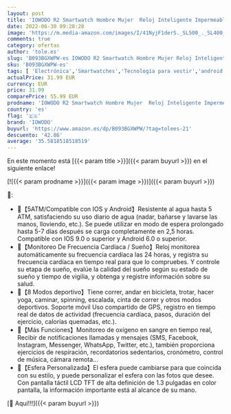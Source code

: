 ```yaml
---
layout: post
title: 'IOWODO R2 Smartwatch Hombre Mujer  Reloj Inteligente Impermeable 5ATM con Notificación de Mensajes Esfera Personalizada Pulsometro Podómetro Sueño Pulsera Actividad Inteligente para iOS Android'
date: 2022-06-30 09:28:28
image: 'https://m.media-amazon.com/images/I/41NyjF1derS._SL500_._SL400_.jpg'
comments: true
category: ofertas
author: 'tole.es'
slug: 'B093BGXWPW-es IOWODO R2 Smartwatch Hombre Mujer Reloj Inteligente...'
sku: 'B093BGXWPW-es'
tags: [ 'Electrónica','Smartwatches','Tecnología para vestir','android','iowodo','🇪🇸', ]
actualPrice: 31.99 EUR
currency: EUR
price: 31.99
comparePrice: 55.99 EUR
prodname: 'IOWODO R2 Smartwatch Hombre Mujer  Reloj Inteligente Impermeable 5ATM con Notificación de Mensajes Esfera Personalizada Pulsometro Podómetro Sueño Pulsera Actividad Inteligente para iOS Android'
country: 'es'
flag: '🇪🇸'
brand: 'IOWODO'
buyurl: 'https://www.amazon.es/dp/B093BGXWPW/?tag=tolees-21'
descuento: '42.86'
average: '35.5818518518519'
---
```


En este momento está [{{< param title >}}]({{< param buyurl >}}) en el siguiente enlace!

[![{{< param prodname >}}]({{< param image >}})]({{< param buyurl >}})

🔎:

- 🚩【5ATM/Compatible con IOS y Android】Resistente al agua hasta 5 ATM, satisfaciendo su uso diario de agua (nadar, bañarse y lavarse las manos, lloviendo, etc.). Se puede utilizar en modo de espera prolongado hasta 5-7 días después se carga completamente en 2,5 horas. Compatible con IOS 9.0 o superior y Android 6.0 o superior.
- 🚩【Monitoreo De Frecuencia Cardíaca / Sueño】Reloj monitorea automáticamente su frecuencia cardíaca las 24 horas, y registra su frecuencia cardíaca en tiempo real para que lo compruebes. Y controle su etapa de sueño, evalúe la calidad del sueño según su estado de sueño y tiempo de vigilia, y obtenga y registre información sobre su salud.
- 🚩【8 Modos deportivo】Tiene correr, andar en bicicleta, trotar, hacer yoga, caminar, spinning, escalada, cinta de correr y otros modos deportivos. Soporte móvil Uso compartido de GPS, registro en tiempo real de datos de actividad (frecuencia cardíaca, pasos, duración del ejercicio, calorías quemadas, etc.).
- 🚩【Más Funciones】Monitoreo de oxígeno en sangre en tiempo real, Recibir de notificaciones llamadas y mensajes (SMS, Facebook, Instagram, Messenger, WhatsApp, Twitter, etc.), también proporciona ejercicios de respiración, recordatorios sedentarios, cronómetro, control de música, cámara remota...
- 🚩【Esfera Personalizada】El esfera puede cambiarse para que coincida con su estilo, y puede personalizar el esfera con las fotos que desee. Con pantalla táctil LCD TFT de alta definición de 1.3 pulgadas en color pantalla, la información importante está al alcance de su mano.

[🛒 Aquí!!!]({{< param buyurl >}})
